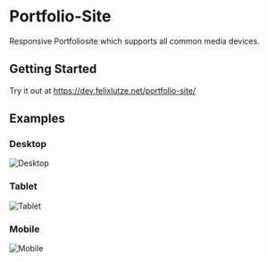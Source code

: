# Portfolio-Site
Responsive Portfoliosite which supports all common media devices.

## Getting Started

Try it out at https://dev.felixlutze.net/portfolio-site/

## Examples
### Desktop
![Desktop](https://dev.felixlutze.net/imgs/portfolio-site-desktop.png "Desktop")
### Tablet
![Tablet](https://dev.felixlutze.net/imgs/portfolio-site-tablet.png "Tablet")
### Mobile
![Mobile](https://dev.felixlutze.net/imgs/portfolio-site-mobile.png "Mobile")
